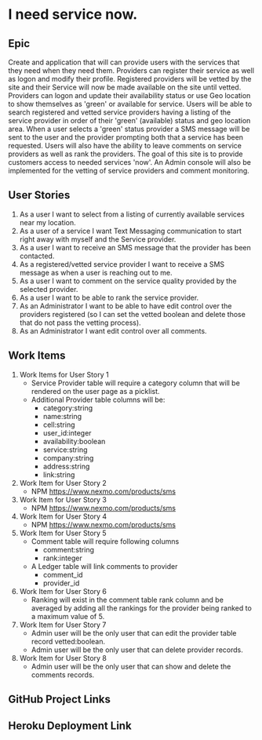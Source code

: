 # I need service now.

## Epic
Create and application that will can provide users with the services that they need when they need them.  Providers can register their service as well as logon and modify their profile.
Registered providers will be vetted by the site and their Service will now be made available on the site until vetted.  Providers can logon and update their availability status or use Geo location to show themselves as 'green' or available for service.  Users will be able to search registered and vetted service providers having a listing of the service provider in order of their 'green' (available) status and geo location area.  When a user selects a 'green' status provider a SMS message will be sent to the user and the provider prompting both that a service has been requested.  Users will also have the ability to leave comments on service providers as well as rank the providers.  The goal of this site is to provide customers access to needed services 'now'.  An Admin console will also be implemented for the vetting of service providers and comment monitoring.

## User Stories
1. As a user I want to select from a listing of currently available services near my location.
2. As a user of a service I want Text Messaging communication to start right away with myself and the Service provider.
3. As a user I want to receive an SMS message that the provider has been contacted.
4. As a registered/vetted service provider I want to receive a SMS message as when a user is reaching out to me.
5. As a user I want to comment on the service quality provided by the selected provider.
6. As a user I want to be able to rank the service provider.
7. As an Administrator I want to be able to have edit control over the providers registered (so I can set the vetted boolean and delete those that do not pass the vetting process).
8. As an Administrator I want edit control over all comments.

## Work Items
1. Work Items for User Story 1
   * Service Provider table will require a category column that will be rendered on the user page as a picklist.
   * Additional Provider table columns will be:
      * category:string
      * name:string
      * cell:string
      * user_id:integer
      * availability:boolean
      * service:string
      * company:string
      * address:string
      * link:string
2. Work Item for User Story 2
   * NPM https://www.nexmo.com/products/sms
3. Work Item for User Story 3
   * NPM https://www.nexmo.com/products/sms
4. Work Item for User Story 4
   * NPM https://www.nexmo.com/products/sms
5. Work Item for User Story 5
   * Comment table will require following columns
      * comment:string
      * rank:integer
    * A Ledger table will link comments to provider
       * comment_id
       * provider_id
6. Work Item for User Story 6
   * Ranking will exist in the comment table rank column and be averaged by adding all the rankings for the provider being ranked to a maximum value of 5.
7. Work Item for User Story 7
   *  Admin user will be the only user that can edit the provider table record vetted:boolean.
   * Admin user will be the only user that can delete provider records.
8. Work Item for User Story 8
   *  Admin user will be the only user that can show and delete the comments records.

## GitHub Project Links

## Heroku Deployment Link
